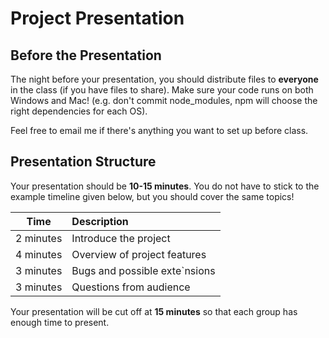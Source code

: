 # Project Presentation

## Before the Presentation

The night before your presentation, you should distribute files to **everyone** in the class (if you have files to share). Make sure your code runs on both Windows and Mac! (e.g. don't commit node_modules, npm will choose the right dependencies for each OS).

Feel free to email me if there's anything you want to set up before class.

## Presentation Structure

Your presentation should be **10-15 minutes**. You do not have to stick to the example timeline given below, but you should cover the same topics!

|Time | Description|
|:--:|:--|
|2 minutes|Introduce the project|
|4 minutes|Overview of project features|
|3 minutes|Bugs and possible exte`nsions|
|3 minutes|Questions from audience|

Your presentation will be cut off at **15 minutes** so that each group has enough time to present.